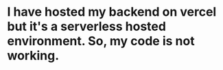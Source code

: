 <h1>
  I have hosted my backend on vercel but it's a serverless hosted environment. So, my code is not working.
</h1>
